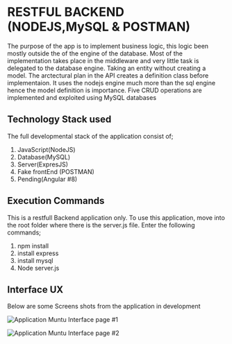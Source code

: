 # RESTFUL BACKEND (NODEJS,MySQL & POSTMAN)

The purpose of the app is to implement business logic, this logic been mostly outside the of the engine of the database. Most of the implementation takes place in the middleware and very little task is delegated to the database engine. Taking an entity without creating a model. The arctectural plan in the API creates a definition class before implementaion. It uses the nodejs engine much more than the sql engine hence the model definition is importance. Five CRUD operations are implemented and exploited using MySQL databases

## Technology Stack used

The full developmental stack of the application consist of;
1. JavaScript(NodeJS)
2. Database(MySQL)
3. Server(ExpresJS)
4. Fake frontEnd (POSTMAN)
5. Pending(Angular #8)

## Execution Commands

This is a restfull Backend application only. To use this application, move into the root folder where there is the server.js file. Enter the following commands;
  
  1. npm install
  2. install express
  3. install mysql
  4. Node server.js

## Interface UX

 Below are some Screens shots from the application in development

![ Application Muntu Interface page #1 ](https://github.com/LINOSNCHENA/NodeAPI-Present-Mysql-Model-Implemented/blob/master/page1.png)

![ Application Muntu Interface page #2 ](https://github.com/LINOSNCHENA/NodeAPI-Present-Mysql-Model-Implemented/blob/master/page1.png)


